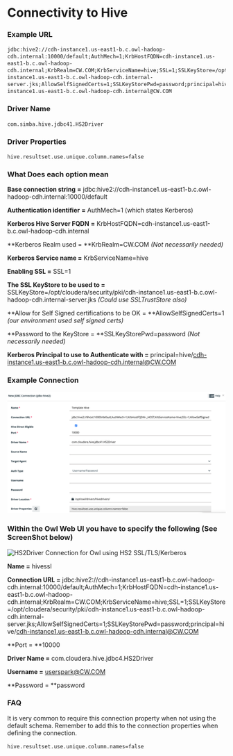 # Connectivity to Hive

### Example URL

```
jdbc:hive2://cdh-instance1.us-east1-b.c.owl-hadoop-cdh.internal:10000/default;AuthMech=1;KrbHostFQDN=cdh-instance1.us-east1-b.c.owl-hadoop-cdh.internal;KrbRealm=CW.COM;KrbServiceName=hive;SSL=1;SSLKeyStore=/opt/cloudera/security/pki/cdh-instance1.us-east1-b.c.owl-hadoop-cdh.internal-server.jks;AllowSelfSignedCerts=1;SSLKeyStorePwd=password;principal=hive/cdh-instance1.us-east1-b.c.owl-hadoop-cdh.internal@CW.COM
```

### Driver Name

```
com.simba.hive.jdbc41.HS2Driver
```

### Driver Properties

```
hive.resultset.use.unique.column.names=false
```

### What Does each option mean

**Base connection string** **=** jdbc:hive2://cdh-instance1.us-east1-b.c.owl-hadoop-cdh.internal:10000/default

**Authentication identifier** **=** AuthMech=1 (which states Kerberos)

**Kerberos Hive Server FQDN** **=** KrbHostFQDN=cdh-instance1.us-east1-b.c.owl-hadoop-cdh.internal

**Kerberos Realm used = **KrbRealm=CW.COM _(Not necessarily needed)_

**Kerberos Service name =** KrbServiceName=hive

**Enabling SSL =** SSL=1

**The SSL KeyStore to be used to =** SSLKeyStore=/opt/cloudera/security/pki/cdh-instance1.us-east1-b.c.owl-hadoop-cdh.internal-server.jks _(Could use SSLTrustStore also)_

**Allow for Self Signed certifications to be OK = **AllowSelfSignedCerts=1 _(our environment used self signed certs)_

**Password to the KeyStore = **SSLKeyStorePwd=password _(Not necessarily needed)_

**Kerberos Principal to use to Authenticate with =** principal=hive/cdh-instance1.us-east1-b.c.owl-hadoop-cdh.internal@CW.COM

### Example Connection

![](<../../../.gitbook/assets/image (41).png>)

### Within the Owl Web UI you have to specify the following (See ScreenShot below)

![HS2Driver Connection for Owl using HS2 SSL/TLS/Kerberos](http://18.204.201.140:8080/xwiki/bin/download/Internal%20Documentation/Enabling%20TLS%2FSSL%20for%20Hiveserver2/WebHome/Screen%20Shot%202019-06-12%20at%209.25.13%20AM.png)

**Name =** hivessl

**Connection URL =** jdbc:hive2://cdh-instance1.us-east1-b.c.owl-hadoop-cdh.internal:10000/default;AuthMech=1;KrbHostFQDN=cdh-instance1.us-east1-b.c.owl-hadoop-cdh.internal;KrbRealm=CW.COM;KrbServiceName=hive;SSL=1;SSLKeyStore=/opt/cloudera/security/pki/cdh-instance1.us-east1-b.c.owl-hadoop-cdh.internal-server.jks;AllowSelfSignedCerts=1;SSLKeyStorePwd=password;principal=hive/cdh-instance1.us-east1-b.c.owl-hadoop-cdh.internal@CW.COM

**Port = **10000

**Driver Name =** com.cloudera.hive.jdbc4.HS2Driver

**Username =** [userspark@CW.COM](mailto:userspark@CW.COM)

**Password = **password

### FAQ

It is very common to require this connection property when not using the default schema. Remember to add this to the connection properties when defining the connection.

```
hive.resultset.use.unique.column.names=false
```
